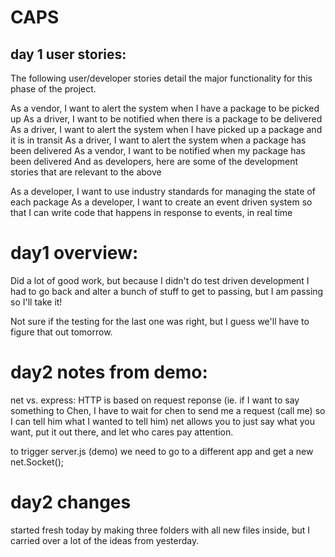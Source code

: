 # CAPS
## day 1 user stories:
The following user/developer stories detail the major functionality for this phase of the project.

As a vendor, I want to alert the system when I have a package to be picked up
As a driver, I want to be notified when there is a package to be delivered
As a driver, I want to alert the system when I have picked up a package and it is in transit
As a driver, I want to alert the system when a package has been delivered
As a vendor, I want to be notified when my package has been delivered
And as developers, here are some of the development stories that are relevant to the above

As a developer, I want to use industry standards for managing the state of each package
As a developer, I want to create an event driven system so that I can write code that happens in response to events, in real time

# day1 overview:
Did a lot of good work, but because I didn't do test driven development I had to go back and alter a bunch of stuff to get to passing, but I am passing so I'll take it! 

Not sure if the testing for the last one was right, but I guess we'll have to figure that out tomorrow.

# day2 notes from demo:
net vs. express: HTTP is based on request reponse (ie. if I want to say something to Chen, I have to wait for chen to send me a request (call me) so I can tell him what I wanted to tell him)
net allows you to just say what you want, put it out there, and let who cares pay attention.

to trigger server.js (demo) we need to go to a different app and get a new net.Socket();

# day2 changes
started fresh today by making three folders with all new files inside, but I carried over a lot of the ideas from yesterday. 